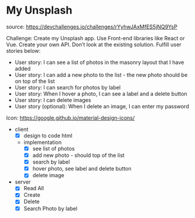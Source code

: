 # My Unsplash

source: https://devchallenges.io/challenges/rYyhwJAxMfES5jNQ9YsP

Challenge: Create my Unsplash app. Use Front-end libraries like React or Vue. Create your own API. Don’t look at the existing solution. Fulfill user stories below:

- User story: I can see a list of photos in the masonry layout that I have added
- User story: I can add a new photo to the list - the new photo should be on top of the list
- User story: I can search for photos by label
- User story: When I hover a photo, I can see a label and a delete button
- User story: I can delete images
- User story (optional): When I delete an image, I can enter my password

Icon: https://google.github.io/material-design-icons/

- client
    - [x] design to code html
    - implementation
        - [x] see list of photos
        - [x] add new photo - should top of the list
        - [x] search by label
        - [x] hover photo, see label and delete button
        - [x] delete image

- server
    - [x] Read All
    - [x] Create
    - [x] Delete
    - [x] Search Photo by label